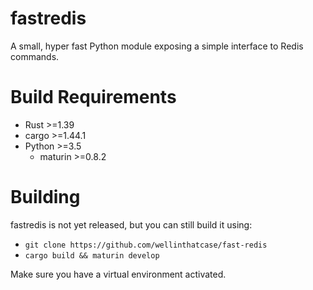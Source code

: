 # fastredis
A small, hyper fast Python module exposing a simple interface to Redis commands.

# Build Requirements
  - Rust >=1.39
  - cargo >=1.44.1
  - Python >=3.5
    - maturin >=0.8.2
    
# Building
fastredis is not yet released, but you can still build it using:
  - `git clone https://github.com/wellinthatcase/fast-redis`
  - `cargo build && maturin develop`
  
Make sure you have a virtual environment activated.